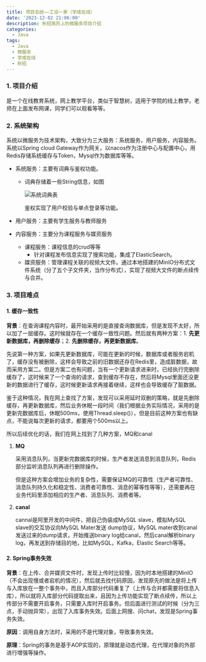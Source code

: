 ```yaml
---
title: 项目总结——工设一家（学成在线）
date: '2023-12-02 21:06:00'
description: 秋招简历上的微服务项目介绍
categories: 
  - Java
tags:
  - Java
  - 微服务
  - 学成在线
  - 秋招
---
```




### 1. 项目介绍

​	是一个在线教育系统，网上教学平台，类似于智慧树，适用于学院的线上教学，老师在上面发布网课，同学们可以观看等等。

### 2. 系统架构

​	系统以微服务为技术架构，大致分为三大服务：系统服务，用户服务，内容服务。系统以Spring cloud Gateway作为网关，以nacos作为注册中心与配置中心，用Redis存储系统缓存与Token，Mysql作为数据库等等。

- 系统服务：主要有词典与鉴权功能。

  - 词典存储着一些String信息，如图

    ![系统词典表](https://cdn.jsdelivr.net/gh/June-PJ/PicGo-PJ/img/image-20231113154642944.png)

    鉴权实现了用户校验与单点登录等功能。

- 用户服务：主要有学生服务与教师服务

- 内容服务：主要分为课程服务与媒资服务

  - 课程服务：课程信息的crud等等
    - 针对课程发布信息实现了搜索功能，集成了ElasticSearch。
  - 媒资服务：管理课程关联的视频大文件。通过本地搭建的MinIO分布式文件系统（分了五个子文件夹，当作分布式），实现了视频大文件的断点续传与合并。

### 3. 项目难点

#### 1. 缓存一致性

**背景**：在查询课程内容时，最开始采用的是直接查询数据库，但是发现不太好，所以加了一层缓存。这时候就存在一个缓存一致性问题。然后就有两种方案：1. **先更新数据库，再删除缓存**；2. **先删除缓存，再更新数据库**。

先说第一种方案，如果先更新数据库，可能在更新的时候，数据库或者服务宕机了，缓存没有被删除，这样会导致之前的旧数据还存在Redis里，造成脏数据，故而采用方案二。但是方案二也有问题，当有一个更新请求进来时，已经执行完删除缓存了，这时候来了一个查询的请求，查到缓存不存在，然后将Mysql里面还没更新的数据进行了缓存，这时候更新请求再接着继续，这样也会导致缓存了脏数据。

鉴于这种情况，我在网上查找了方案，发现可以采用延时双删的策略，就是先删除缓存，再更新数据库，然后业务休眠一段时间（我们根据业务实际情况，采用的是更新完数据库后，休眠500ms，使用Thread.sleep()），但是目前这种方案也有缺点，不能说每次更新的请求，都要用个500ms以上。

所以后续优化的话，我们在网上找到了几种方案，MQ和canal

1. **MQ**

   采用消息队列，当更新完数据库的时候，生产者发送消息到消息队列，Redis部分监听消息队列再进行删除操作。

   但是这种方案会增加业务的复杂性，需要保证MQ的可靠性（生产者可靠性、消息队列持久化和稳定性、消费者可靠性、消息的幂等性等等），还需要再在业务代码里添加相应的生产者、消息队列、消费者等。

2. **canal**

   cannal是阿里开发的中间件，把自己伪装成MySQL slave，模拟MySQL slave的交互协议向MySQL Mater发送 dump协议，MySQL mater收到canal发送过来的dump请求，开始推送binary log给canal，然后canal解析binary log，再发送到存储目的地，比如MySQL，Kafka，Elastic Search等等。

#### 2. Spring事务失效

**背景**：在上传、合并媒资文件时，发现上传时比较慢，因为时本地搭建的MinIO（不会出现慢或者宕机的情况），然后就去找代码原因，发现原先的做法是将上传与入库放在一整个事务中，而且入库部分代码重复了（上传与合并都需要将信息入库），所以就将入库部分代码提取出来，且因为上传功能实现了断点续传，所以上传部分不需要开启事务，只需要入库时开启事务。但后面进行测试的时候（分为三点，手动抛异常），出现了入库事务失效。后面上网搜、问chat，发现是Spring事务失效。

**原因**：调用自身方法时，采用的不是代理对象，导致事务失效。

**原理**：Spring的事务是基于AOP实现的，原理就是动态代理，在代理对象的外部进行增强等操作。